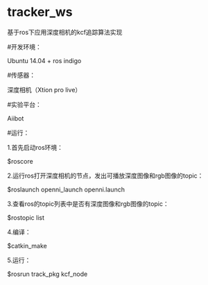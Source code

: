 # tracker_ws
基于ros下应用深度相机的kcf追踪算法实现

#开发环境：

Ubuntu 14.04 + ros indigo

#传感器：

深度相机（Xtion pro live）

#实验平台：

Aiibot



#运行：

1.首先启动ros环境：

$roscore

2.运行ros打开深度相机的节点，发出可播放深度图像和rgb图像的topic：

$roslaunch openni_launch openni.launch

3.查看ros的topic列表中是否有深度图像和rgb图像的topic：

$rostopic list

4.编译：

$catkin_make

5.运行：

$rosrun track_pkg kcf_node


